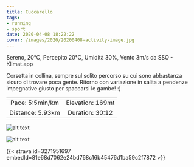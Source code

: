 ```yaml
---
title: Cuccarello
tags:
- running
- sport
date: 2020-04-08 18:22:22
cover: /images/2020/20200408-activity-image.jpg
---
```


Sereno, 20°C, Percepito 20°C, Umidità 30%, Vento 3m/s da SSO - Klimat.app

Corsetta in collina, sempre sul solito percorso su cui sono abbastanza sicuro di trovare poca gente. Ritorno con variazione in salita a pendenze impegnative giusto per spaccarsi le gambe! :)

| | |
| :-: | :-: |
| Pace: 5:5min/km | Elevation: 169mt |
| Distance: 5.93km | Duration: 30:12 |

![alt text](/images/2020/20200408-activity-image.jpg "Image")


![alt text](/images/2020/20200408-activity-map.png "map")


{{< strava id=3271951697 embedId=81e68d7062e24bd768c16b45476d1ba59c2f7872 >}}

